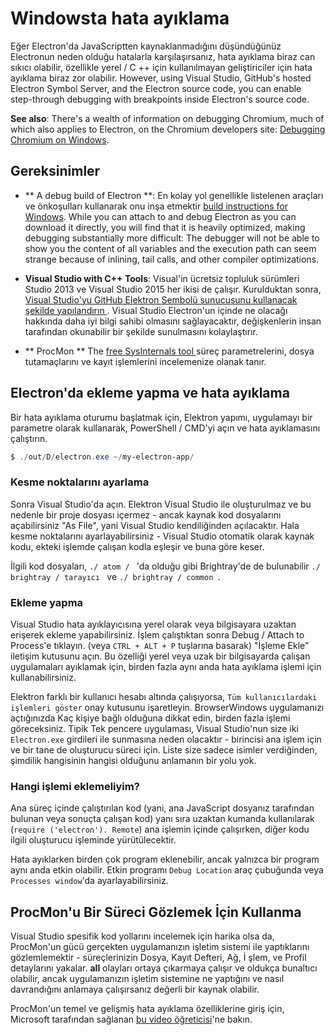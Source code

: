 # Windowsta hata ayıklama

Eğer Electron'da JavaScriptten kaynaklanmadığını düşündüğünüz Electronun neden olduğu hatalarla karşılaşırsanız, hata ayıklama biraz can sıkıcı olabilir, özellikle yerel / C ++ için kullanılmayan geliştiriciler için hata ayıklama biraz zor olabilir. However, using Visual Studio, GitHub's hosted Electron Symbol Server, and the Electron source code, you can enable step-through debugging with breakpoints inside Electron's source code.

**See also**: There's a wealth of information on debugging Chromium, much of which also applies to Electron, on the Chromium developers site: [Debugging Chromium on Windows](https://www.chromium.org/developers/how-tos/debugging-on-windows).

## Gereksinimler

* ** A debug build of Electron **: En kolay yol genellikle listelenen araçları ve önkoşulları kullanarak onu inşa etmektir [ build instructions for Windows](build-instructions-windows.md). While you can attach to and debug Electron as you can download it directly, you will find that it is heavily optimized, making debugging substantially more difficult: The debugger will not be able to show you the content of all variables and the execution path can seem strange because of inlining, tail calls, and other compiler optimizations.

* **Visual Studio with C++ Tools**: Visual'in ücretsiz topluluk sürümleri Studio 2013 ve Visual Studio 2015 her ikisi de çalışır. Kurulduktan sonra, [ Visual Studio'yu GitHub Elektron Sembolü sunucusunu kullanacak şekilde yapılandırın ](setting-up-symbol-server.md). Visual Studio Electron'un içinde ne olacağı hakkında daha iyi bilgi sahibi olmasını sağlayacaktır, değişkenlerin insan tarafından okunabilir bir şekilde sunulmasını kolaylaştırır.

* ** ProcMon ** The [ free SysInternals tool ](https://technet.microsoft.com/en-us/sysinternals/processmonitor.aspx) süreç parametrelerini, dosya tutamaçlarını ve kayıt işlemlerini incelemenize olanak tanır.

## Electron'da ekleme yapma ve hata ayıklama

Bir hata ayıklama oturumu başlatmak için, Elektron yapımı, uygulamayı bir parametre olarak kullanarak, PowerShell / CMD'yi açın ve hata ayıklamasını çalıştırın.

```powershell
$ ./out/D/electron.exe ~/my-electron-app/
```

### Kesme noktalarını ayarlama

Sonra Visual Studio'da açın. Elektron Visual Studio ile oluşturulmaz ve bu nedenle bir proje dosyası içermez - ancak kaynak kod dosyalarını açabilirsiniz "As File", yani Visual Studio kendiliğinden açılacaktır. Hala kesme noktalarını ayarlayabilirsiniz - Visual Studio otomatik olarak kaynak kodu, ekteki işlemde çalışan kodla eşleşir ve buna göre keser.

İlgili kod dosyaları, `./ atom / ` 'da olduğu gibi Brightray'de de bulunabilir `./ brightray / tarayıcı ` ve `./ brightray / common `.

### Ekleme yapma

Visual Studio hata ayıklayıcısına yerel olarak veya bilgisayara uzaktan erişerek ekleme yapabilirsiniz. İşlem çalıştıktan sonra Debug / Attach to Process'e tıklayın. (veya ` CTRL + ALT + P ` tuşlarına basarak) "İşleme Ekle" iletişim kutusunu açın. Bu özelliği yerel veya uzak bir bilgisayarda çalışan uygulamaları ayıklamak için, birden fazla aynı anda hata ayıklama işlemi için kullanabilirsiniz.

Elektron farklı bir kullanıcı hesabı altında çalışıyorsa, ` Tüm kullanıcılardaki işlemleri göster ` onay kutusunu işaretleyin. BrowserWindows uygulamanızı açtığınızda Kaç kişiye bağlı olduğuna dikkat edin, birden fazla işlemi göreceksiniz. Tipik Tek pencere uygulaması, Visual Studio'nun size iki ` Electron.exe ` girdileri ile sunmasına neden olacaktır - birincisi ana işlem için ve bir tane de oluşturucu süreci için. Liste size sadece isimler verdiğinden, şimdilik hangisinin hangisi olduğunu anlamanın bir yolu yok.

### Hangi işlemi eklemeliyim?

Ana süreç içinde çalıştırılan kod (yani, ana JavaScript dosyanız tarafından bulunan veya sonuçta çalışan kod) yanı sıra uzaktan kumanda kullanılarak (` require ('electron'). Remote `) ana işlemin içinde çalışırken, diğer kodu ilgili oluşturucu işleminde yürütülecektir.

Hata ayıklarken birden çok program eklenebilir, ancak yalnızca bir program aynı anda etkin olabilir. Etkin programı `Debug Location` araç çubuğunda veya `Processes window`'da ayarlayabilirsiniz.

## ProcMon'u Bir Süreci Gözlemek İçin Kullanma

Visual Studio spesifik kod yollarını incelemek için harika olsa da, ProcMon'un gücü gerçekten uygulamanızın işletim sistemi ile yaptıklarını gözlemlemektir - süreçlerinizin Dosya, Kayıt Defteri, Ağ, İ şlem, ve Profil detaylarını yakalar. **all** olayları ortaya çıkarmaya çalışır ve oldukça bunaltıcı olabilir, ancak uygulamanızın işletim sistemine ne yaptığını ve nasıl davrandığını anlamaya çalışırsanız değerli bir kaynak olabilir.

ProcMon'un temel ve gelişmiş hata ayıklama özelliklerine giriş için, Microsoft tarafından sağlanan [bu video öğreticisi](https://channel9.msdn.com/shows/defrag-tools/defrag-tools-4-process-monitor)'ne bakın.